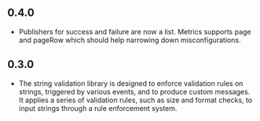## 0.4.0

-   Publishers for success and failure are now a list. Metrics supports
    page and pageRow which should help narrowing down misconfigurations.

## 0.3.0

-   The string validation library is designed to enforce validation rules
    on strings, triggered by various events, and to produce custom
    messages. It applies a series of validation rules, such as size and
    format checks, to input strings through a rule enforcement system.
